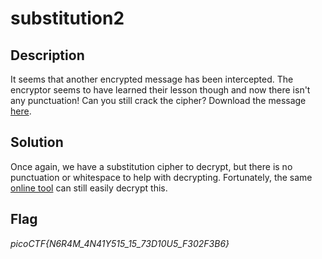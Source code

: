 # substitution2

## Description

It seems that another encrypted message has been intercepted. The encryptor seems to have learned their lesson though and now there isn't any punctuation! Can you still crack the cipher?
Download the message [here](https://artifacts.picoctf.net/c/111/message.txt).

## Solution

Once again, we have a substitution cipher to decrypt, but there is no punctuation or whitespace to help with decrypting. Fortunately, the same [online tool](https://www.guballa.de/substitution-solver) can still easily decrypt this.

## Flag

*picoCTF{N6R4M_4N41Y515_15_73D10U5_F302F3B6}*
